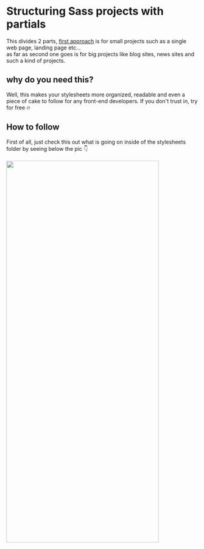 # Structuring Sass projects with partials
This divides 2 parts, <u>first approach</u> is for small projects such as a single web page, landing page etc... <br/>
as far as second one goes is for big projects like blog sites, news sites and such a kind of projects.


## why do you need this?
Well, this makes your stylesheets more organized, readable and even a piece of cake to follow for any front-end developers. 
If you don't trust in, try for free :fire:
## How to follow
First of all, just check this out what is going on inside of the stylesheets folder by seeing below the pic  :point_down:
<br/>
<br/>
<img src="https://user-images.githubusercontent.com/95647896/162169281-f7dc96b1-e297-485d-8f78-9d8d5e5bd721.png" width="400" height="1000">

